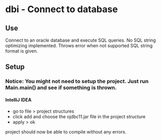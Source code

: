 # dbi - Connect to database

## Use
Connect to an oracle database and execute SQL queries. No SQL string optimizing implemented.
Throws error when not supported SQL string format is given.

## Setup
### Notice: You might not need to setup the project. Just run Main.main() and see if something is thrown.
#### IntelliJ IDEA
- go to file > project structures
- click add and choose the ojdbc11.jar file in the project structure
- apply > ok

project should now be able to compile without any errors.
